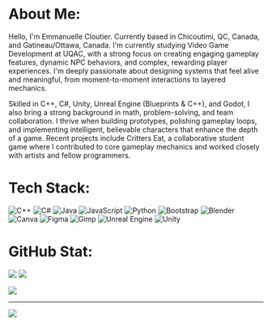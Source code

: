 #  About Me:
Hello, I'm Emmanuelle Cloutier. Currently based in Chicoutimi, QC, Canada, and Gatineau/Ottawa, Canada. I'm currently studying Video Game Development at UQAC, with a strong focus on creating engaging gameplay features, dynamic NPC behaviors, and complex, rewarding player experiences. I'm deeply passionate about designing systems that feel alive and meaningful, from moment-to-moment interactions to layered mechanics.

Skilled in C++, C#, Unity, Unreal Engine (Blueprints & C++), and Godot, I also bring a strong background in math, problem-solving, and team collaboration. I thrive when building prototypes, polishing gameplay loops, and implementing intelligent, believable characters that enhance the depth of a game.
Recent projects include Critters Eat, a collaborative student game where I contributed to core gameplay mechanics and worked closely with artists and fellow programmers.


#  Tech Stack:
![C++](https://img.shields.io/badge/c++-%2300599C.svg?style=for-the-badge&logo=c%2B%2B&logoColor=white) ![C#](https://img.shields.io/badge/c%23-%23239120.svg?style=for-the-badge&logo=csharp&logoColor=white) ![Java](https://img.shields.io/badge/java-%23ED8B00.svg?style=for-the-badge&logo=openjdk&logoColor=white) ![JavaScript](https://img.shields.io/badge/javascript-%23323330.svg?style=for-the-badge&logo=javascript&logoColor=%23F7DF1E) ![Python](https://img.shields.io/badge/python-3670A0?style=for-the-badge&logo=python&logoColor=ffdd54) ![Bootstrap](https://img.shields.io/badge/bootstrap-%238511FA.svg?style=for-the-badge&logo=bootstrap&logoColor=white) ![Blender](https://img.shields.io/badge/blender-%23F5792A.svg?style=for-the-badge&logo=blender&logoColor=white) ![Canva](https://img.shields.io/badge/Canva-%2300C4CC.svg?style=for-the-badge&logo=Canva&logoColor=white) ![Figma](https://img.shields.io/badge/figma-%23F24E1E.svg?style=for-the-badge&logo=figma&logoColor=white) ![Gimp](https://img.shields.io/badge/Gimp-657D8B?style=for-the-badge&logo=gimp&logoColor=FFFFFF) ![Unreal Engine](https://img.shields.io/badge/unrealengine-%23313131.svg?style=for-the-badge&logo=unrealengine&logoColor=white) ![Unity](https://img.shields.io/badge/unity-%23000000.svg?style=for-the-badge&logo=unity&logoColor=white)
#  GitHub Stat:
![](https://github-readme-stats.vercel.app/api/top-langs/?username=EmmanuelleCloutier&theme=radical&show_icons=true&hide_border=true&layout=compact)
![](https://github-readme-stats.vercel.app/api?username=EmmanuelleCloutier&theme=radical&show_icons=true&hide_border=true&count_private=true)

![](https://github-readme-streak-stats.herokuapp.com/?user=EmmanuelleCloutier&theme=radical&hide_border=true)

---
[![](https://visitcount.itsvg.in/api?id=EmmanuelleCloutier&icon=0&color=3)](https://visitcount.itsvg.in)

<!-- Proudly created with GPRM ( https://gprm.itsvg.in ) -->
